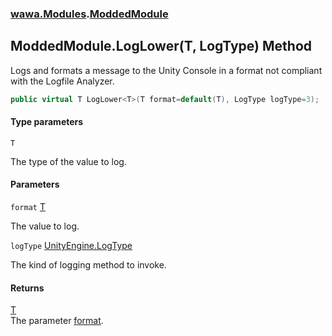 ### [wawa.Modules](wawa.Modules.md 'wawa.Modules').[ModdedModule](ModdedModule.md 'wawa.Modules.ModdedModule')

## ModdedModule.LogLower<T>(T, LogType) Method

Logs and formats a message to the Unity Console in a format not compliant with the Logfile Analyzer.

```csharp
public virtual T LogLower<T>(T format=default(T), LogType logType=3);
```
#### Type parameters

<a name='wawa.Modules.ModdedModule.LogLower_T_(T,LogType).T'></a>

`T`

The type of the value to log.
#### Parameters

<a name='wawa.Modules.ModdedModule.LogLower_T_(T,LogType).format'></a>

`format` [T](ModdedModule.LogLower{T}(T,LogType).md#wawa.Modules.ModdedModule.LogLower_T_(T,LogType).T 'wawa.Modules.ModdedModule.LogLower<T>(T, LogType).T')

The value to log.

<a name='wawa.Modules.ModdedModule.LogLower_T_(T,LogType).logType'></a>

`logType` [UnityEngine.LogType](https://docs.microsoft.com/en-us/dotnet/api/UnityEngine.LogType 'UnityEngine.LogType')

The kind of logging method to invoke.

#### Returns
[T](ModdedModule.LogLower{T}(T,LogType).md#wawa.Modules.ModdedModule.LogLower_T_(T,LogType).T 'wawa.Modules.ModdedModule.LogLower<T>(T, LogType).T')  
The parameter [format](ModdedModule.LogLower{T}(T,LogType).md#wawa.Modules.ModdedModule.LogLower_T_(T,LogType).format 'wawa.Modules.ModdedModule.LogLower<T>(T, LogType).format').